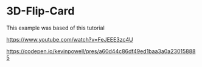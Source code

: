 # 3D-Flip-Card

This example was based of this tutorial

https://www.youtube.com/watch?v=FeJEEE3zc4U

https://codepen.io/kevinpowell/pres/a60d44c86df49ed1baa3a0a230158885
